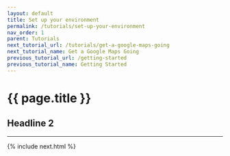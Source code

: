 ```yaml
---
layout: default
title: Set up your environment
permalink: /tutorials/set-up-your-environment
nav_order: 1
parent: Tutorials
next_tutorial_url: /tutorials/get-a-google-maps-going
next_tutorial_name: Get a Google Maps Going
previous_tutorial_url: /getting-started
previous_tutorial_name: Getting Started
---
```


# {{ page.title }}

## Headline 2


---

{% include next.html %}
